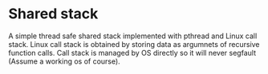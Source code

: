 # Shared stack

A simple thread safe shared stack implemented with pthread and Linux call stack. Linux call stack is obtained by storing data as argumnets of recursive function calls. Call stack is managed by OS directly so it will never segfault (Assume a working os of course).

